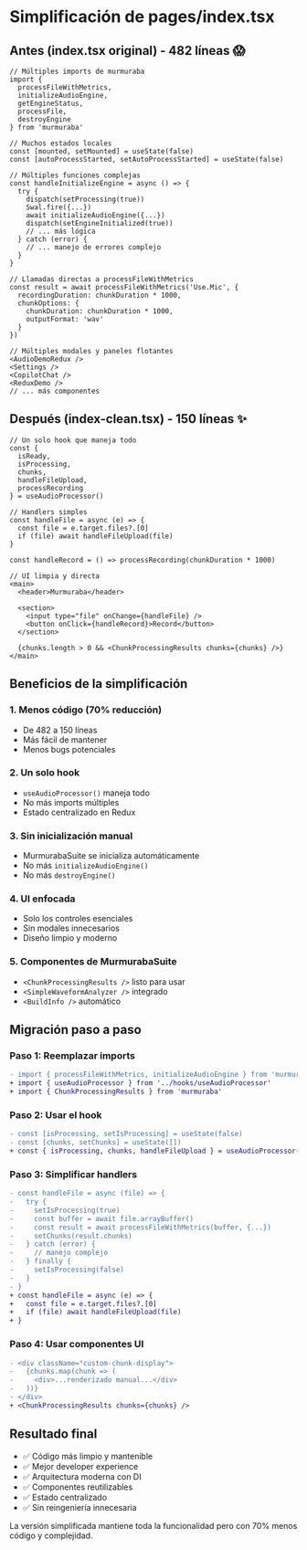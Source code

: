 # Simplificación de pages/index.tsx

## Antes (index.tsx original) - 482 líneas 😱

```tsx
// Múltiples imports de murmuraba
import { 
  processFileWithMetrics,
  initializeAudioEngine,
  getEngineStatus,
  processFile,
  destroyEngine
} from 'murmuraba'

// Muchos estados locales
const [mounted, setMounted] = useState(false)
const [autoProcessStarted, setAutoProcessStarted] = useState(false)

// Múltiples funciones complejas
const handleInitializeEngine = async () => {
  try {
    dispatch(setProcessing(true))
    Swal.fire({...})
    await initializeAudioEngine({...})
    dispatch(setEngineInitialized(true))
    // ... más lógica
  } catch (error) {
    // ... manejo de errores complejo
  }
}

// Llamadas directas a processFileWithMetrics
const result = await processFileWithMetrics('Use.Mic', {
  recordingDuration: chunkDuration * 1000,
  chunkOptions: {
    chunkDuration: chunkDuration * 1000,
    outputFormat: 'wav'
  }
})

// Múltiples modales y paneles flotantes
<AudioDemoRedux />
<Settings />
<CopilotChat />
<ReduxDemo />
// ... más componentes
```

## Después (index-clean.tsx) - 150 líneas ✨

```tsx
// Un solo hook que maneja todo
const {
  isReady,
  isProcessing,
  chunks,
  handleFileUpload,
  processRecording
} = useAudioProcessor()

// Handlers simples
const handleFile = async (e) => {
  const file = e.target.files?.[0]
  if (file) await handleFileUpload(file)
}

const handleRecord = () => processRecording(chunkDuration * 1000)

// UI limpia y directa
<main>
  <header>Murmuraba</header>
  
  <section>
    <input type="file" onChange={handleFile} />
    <button onClick={handleRecord}>Record</button>
  </section>
  
  {chunks.length > 0 && <ChunkProcessingResults chunks={chunks} />}
</main>
```

## Beneficios de la simplificación

### 1. **Menos código** (70% reducción)
- De 482 a 150 líneas
- Más fácil de mantener
- Menos bugs potenciales

### 2. **Un solo hook**
- `useAudioProcessor()` maneja todo
- No más imports múltiples
- Estado centralizado en Redux

### 3. **Sin inicialización manual**
- MurmurabaSuite se inicializa automáticamente
- No más `initializeAudioEngine()`
- No más `destroyEngine()`

### 4. **UI enfocada**
- Solo los controles esenciales
- Sin modales innecesarios
- Diseño limpio y moderno

### 5. **Componentes de MurmurabaSuite**
- `<ChunkProcessingResults />` listo para usar
- `<SimpleWaveformAnalyzer />` integrado
- `<BuildInfo />` automático

## Migración paso a paso

### Paso 1: Reemplazar imports
```diff
- import { processFileWithMetrics, initializeAudioEngine } from 'murmuraba'
+ import { useAudioProcessor } from '../hooks/useAudioProcessor'
+ import { ChunkProcessingResults } from 'murmuraba'
```

### Paso 2: Usar el hook
```diff
- const [isProcessing, setIsProcessing] = useState(false)
- const [chunks, setChunks] = useState([])
+ const { isProcessing, chunks, handleFileUpload } = useAudioProcessor()
```

### Paso 3: Simplificar handlers
```diff
- const handleFile = async (file) => {
-   try {
-     setIsProcessing(true)
-     const buffer = await file.arrayBuffer()
-     const result = await processFileWithMetrics(buffer, {...})
-     setChunks(result.chunks)
-   } catch (error) {
-     // manejo complejo
-   } finally {
-     setIsProcessing(false)
-   }
- }
+ const handleFile = async (e) => {
+   const file = e.target.files?.[0]
+   if (file) await handleFileUpload(file)
+ }
```

### Paso 4: Usar componentes UI
```diff
- <div className="custom-chunk-display">
-   {chunks.map(chunk => (
-     <div>...renderizado manual...</div>
-   ))}
- </div>
+ <ChunkProcessingResults chunks={chunks} />
```

## Resultado final

- ✅ Código más limpio y mantenible
- ✅ Mejor developer experience
- ✅ Arquitectura moderna con DI
- ✅ Componentes reutilizables
- ✅ Estado centralizado
- ✅ Sin reingeniería innecesaria

La versión simplificada mantiene toda la funcionalidad pero con 70% menos código y complejidad.